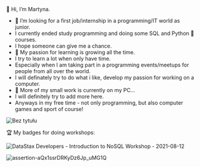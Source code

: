 👋 Hi, I’m Martyna.
 
- 👀 I’m looking for a first job/internship in a programming/IT world as junior.
-    I currently ended study programming and doing some SQL and Python 🐍 courses.
-    I hope someone can give me a chance.
- 💞️ My passion for learning is growing all the time.
-    I try to learn a lot when only have time.
-    Especially when I am taking part in a programming events/meetups for people from all over the world.
-    I will definately try to do what i like, develop my passion for working on a computer.
- 🌱 More of my small work is currently on my PC...
-    I will definitely try to add more here.
-    Anyways in my free time - not only programming, but also computer games and sport of course!
    
![Bez tytułu](https://user-images.githubusercontent.com/72028760/125332345-3f5b5500-e349-11eb-9a34-e0faacfd1ccf.jpg)

🏆 My badges for doing workshops:

![DataStax Developers - Introduction to NoSQL Workshop - 2021-08-12](https://user-images.githubusercontent.com/72028760/129342972-33e7fc41-c9c2-4098-91fb-9c2bb888a1bf.png)

![assertion-aQx1ssrDRKyDz6Jp_uMG1Q](https://user-images.githubusercontent.com/72028760/131007475-5eba1612-9a66-4697-9dc5-a9ab599695bd.png)
